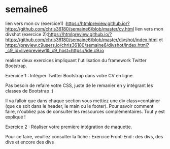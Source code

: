 # semaine6
lien vers mon cv (exercice1) :https://htmlpreview.github.io/?https://github.com/chris36180/semaine6/blob/master/cv.html
lien vers mon divshot (exercice 2):https://htmlpreview.github.io/?https://github.com/chris36180/semaine6/blob/master/divshot/index.html et 
https://preview.c9users.io/chris36180/semaine6/divshot/index.html?_c9_id=livepreview1&_c9_host=https://ide.c9.io


realiser deux exercices impliquant l'utilisation du framework Twitter Bootstrap. 

Exercice 1 : Intégrer Twitter Bootstrap dans votre CV en ligne.

Pas besoin de refaire votre CSS, juste de le remanier en y intégrant les classes de Bootstrap :)

Il va falloir que dans chaque section vous mettiez une div class=container (que ce soit dans le header, le main ou le footer). Pour savoir comment faire, n'oubliez pas de consulter les ressources complémentaires. Tout y est expliqué !

Exercice 2 : Réaliser votre première intégration de maquette. 

Pour ce faire, veuillez consulter la fiche : Exercice Front-End : des divs, des divs et encore des divs
